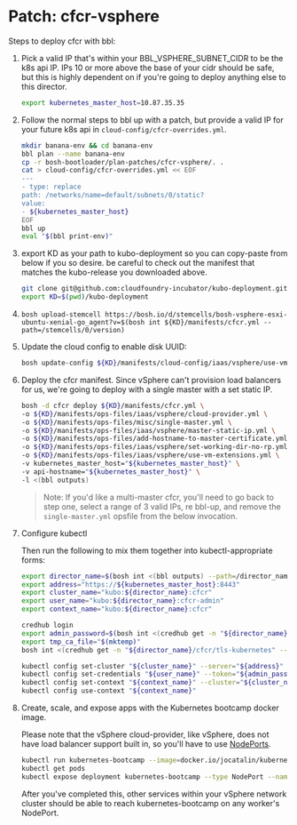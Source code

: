 # Patch: cfcr-vsphere

Steps to deploy cfcr with bbl:

1. Pick a valid IP that's within your BBL_VSPHERE_SUBNET_CIDR to be the k8s api IP.
   IPs 10 or more above the base of your cidr should be safe, but this is highly dependent on if you're going to deploy anything else to this director.

   ```bash
   export kubernetes_master_host=10.87.35.35
   ```

1. Follow the normal steps to bbl up with a patch, but provide a valid IP for your future k8s api in `cloud-config/cfcr-overrides.yml`.

    ```bash
    mkdir banana-env && cd banana-env
    bbl plan --name banana-env
    cp -r bosh-bootloader/plan-patches/cfcr-vsphere/. .
    cat > cloud-config/cfcr-overrides.yml << EOF
    ---
    - type: replace
    path: /networks/name=default/subnets/0/static?
    value:
    - ${kubernetes_master_host}
    EOF
    bbl up
    eval "$(bbl print-env)"
    ```

1. export KD as your path to kubo-deployment so you can copy-paste from below if you so desire.
   be careful to check out the manifest that matches the kubo-release you downloaded above.

   ```bash
   git clone git@github.com:cloudfoundry-incubator/kubo-deployment.git
   export KD=$(pwd)/kubo-deployment
   ```

1. `bosh upload-stemcell https://bosh.io/d/stemcells/bosh-vsphere-esxi-ubuntu-xenial-go_agent?v=$(bosh int ${KD}/manifests/cfcr.yml --path=/stemcells/0/version)`

1. Update the cloud config to enable disk UUID:

   ```bash
   bosh update-config ${KD}/manifests/cloud-config/iaas/vsphere/use-vm-extensions.yml --type=cloud --name=cfcr-diskuuid
   ```

1. Deploy the cfcr manifest. Since vSphere can't provision load balancers for us, we're going to deploy with a single master with a set static IP.

   ```bash
   bosh -d cfcr deploy ${KD}/manifests/cfcr.yml \
   -o ${KD}/manifests/ops-files/iaas/vsphere/cloud-provider.yml \
   -o ${KD}/manifests/ops-files/misc/single-master.yml \
   -o ${KD}/manifests/ops-files/iaas/vsphere/master-static-ip.yml \
   -o ${KD}/manifests/ops-files/add-hostname-to-master-certificate.yml \
   -o ${KD}/manifests/ops-files/iaas/vsphere/set-working-dir-no-rp.yml \
   -o ${KD}/manifests/ops-files/iaas/vsphere/use-vm-extensions.yml \
   -v kubernetes_master_host="${kubernetes_master_host}" \
   -v api-hostname="${kubernetes_master_host}" \
   -l <(bbl outputs)
   ```

   > Note: If you'd like a multi-master cfcr, you'll need to go back to step one, select a range of 3 valid IPs, re bbl-up, and remove the `single-master.yml` opsfile from the below invocation.

1. Configure kubectl

   Then run the following to mix them together into kubectl-appropriate forms:

   ```bash
   export director_name=$(bosh int <(bbl outputs) --path=/director_name)
   export address="https://${kubernetes_master_host}:8443"
   export cluster_name="kubo:${director_name}:cfcr"
   export user_name="kubo:${director_name}:cfcr-admin"
   export context_name="kubo:${director_name}:cfcr"

   credhub login
   export admin_password=$(bosh int <(credhub get -n "${director_name}/cfcr/kubo-admin-password" --output-json) --path=/value)
   export tmp_ca_file="$(mktemp)"
   bosh int <(credhub get -n "${director_name}/cfcr/tls-kubernetes" --output-json) --path=/value/ca > "${tmp_ca_file}"

   kubectl config set-cluster "${cluster_name}" --server="${address}"  --certificate-authority="${tmp_ca_file}" --embed-certs=true
   kubectl config set-credentials "${user_name}" --token="${admin_password}"
   kubectl config set-context "${context_name}" --cluster="${cluster_name}" --user="${user_name}"
   kubectl config use-context "${context_name}"
   ```

1. Create, scale, and expose apps with the Kubernetes bootcamp docker image.

   Please note that the vSphere cloud-provider, like vSphere, does not have load balancer support built in, so you'll have to use [NodePorts](https://kubernetes.io/docs/concepts/services-networking/service/#nodeport).

   ```bash
   kubectl run kubernetes-bootcamp --image=docker.io/jocatalin/kubernetes-bootcamp:v1 --port=8080
   kubectl get pods
   kubectl expose deployment kubernetes-bootcamp --type NodePort --name k8s-bootcamp-service
   ```

   After you've completed this, other services within your vSphere network cluster should be able to reach kubernetes-bootcamp on any worker's NodePort.
